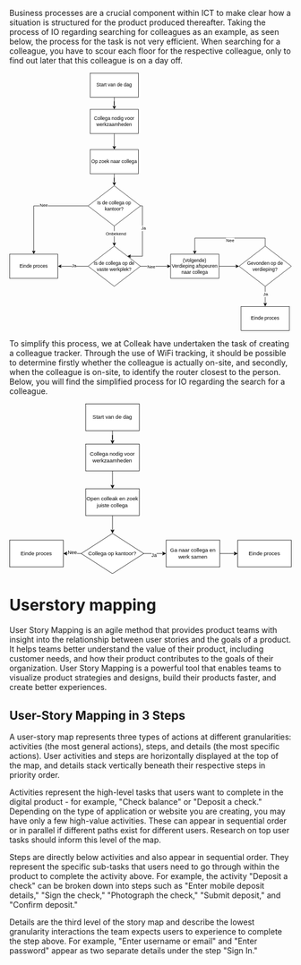Business processes are a crucial component within ICT to make clear how a situation is structured for the product produced thereafter. Taking the process of IO regarding searching for colleagues as an example, as seen below, the process for the task is not very efficient. When searching for a colleague, you have to scour each floor for the respective colleague, only to find out later that this colleague is on a day off.

<?xml version="1.0" encoding="UTF-8"?>
<!-- Do not edit this file with editors other than draw.io -->
<!DOCTYPE svg PUBLIC "-//W3C//DTD SVG 1.1//EN" "http://www.w3.org/Graphics/SVG/1.1/DTD/svg11.dtd">
<svg xmlns="http://www.w3.org/2000/svg" xmlns:xlink="http://www.w3.org/1999/xlink" version="1.1" width="701px" height="641px" viewBox="-0.5 -0.5 701 641" content="&lt;mxfile host=&quot;app.diagrams.net&quot; modified=&quot;2023-11-21T13:38:30.081Z&quot; agent=&quot;Mozilla/5.0 (Windows NT 10.0; Win64; x64) AppleWebKit/537.36 (KHTML, like Gecko) Chrome/118.0.0.0 Safari/537.36 OPR/104.0.0.0&quot; etag=&quot;E84qE6uD2wUQ0GPHKYXQ&quot; version=&quot;22.1.3&quot; type=&quot;device&quot;&gt;&#10;  &lt;diagram name=&quot;Pagina-1&quot; id=&quot;LfPKfRrwJHDOfv8HvWp7&quot;&gt;&#10;    &lt;mxGraphModel dx=&quot;2207&quot; dy=&quot;741&quot; grid=&quot;1&quot; gridSize=&quot;10&quot; guides=&quot;1&quot; tooltips=&quot;1&quot; connect=&quot;1&quot; arrows=&quot;1&quot; fold=&quot;1&quot; page=&quot;1&quot; pageScale=&quot;1&quot; pageWidth=&quot;827&quot; pageHeight=&quot;1169&quot; math=&quot;0&quot; shadow=&quot;0&quot;&gt;&#10;      &lt;root&gt;&#10;        &lt;mxCell id=&quot;0&quot; /&gt;&#10;        &lt;mxCell id=&quot;1&quot; parent=&quot;0&quot; /&gt;&#10;        &lt;mxCell id=&quot;MqJg5DTfybl2Y2PNUk1m-3&quot; style=&quot;edgeStyle=orthogonalEdgeStyle;rounded=0;orthogonalLoop=1;jettySize=auto;html=1;entryX=0.5;entryY=0;entryDx=0;entryDy=0;&quot; edge=&quot;1&quot; parent=&quot;1&quot; source=&quot;MqJg5DTfybl2Y2PNUk1m-1&quot; target=&quot;MqJg5DTfybl2Y2PNUk1m-30&quot;&gt;&#10;          &lt;mxGeometry relative=&quot;1&quot; as=&quot;geometry&quot; /&gt;&#10;        &lt;/mxCell&gt;&#10;        &lt;mxCell id=&quot;MqJg5DTfybl2Y2PNUk1m-1&quot; value=&quot;Start van de dag&quot; style=&quot;rounded=0;whiteSpace=wrap;html=1;&quot; vertex=&quot;1&quot; parent=&quot;1&quot;&gt;&#10;          &lt;mxGeometry x=&quot;170&quot; y=&quot;70&quot; width=&quot;120&quot; height=&quot;60&quot; as=&quot;geometry&quot; /&gt;&#10;        &lt;/mxCell&gt;&#10;        &lt;mxCell id=&quot;MqJg5DTfybl2Y2PNUk1m-7&quot; style=&quot;edgeStyle=orthogonalEdgeStyle;rounded=0;orthogonalLoop=1;jettySize=auto;html=1;&quot; edge=&quot;1&quot; parent=&quot;1&quot; source=&quot;MqJg5DTfybl2Y2PNUk1m-2&quot; target=&quot;MqJg5DTfybl2Y2PNUk1m-6&quot;&gt;&#10;          &lt;mxGeometry relative=&quot;1&quot; as=&quot;geometry&quot; /&gt;&#10;        &lt;/mxCell&gt;&#10;        &lt;mxCell id=&quot;MqJg5DTfybl2Y2PNUk1m-2&quot; value=&quot;Op zoek naar collega&quot; style=&quot;rounded=0;whiteSpace=wrap;html=1;&quot; vertex=&quot;1&quot; parent=&quot;1&quot;&gt;&#10;          &lt;mxGeometry x=&quot;170&quot; y=&quot;260&quot; width=&quot;120&quot; height=&quot;60&quot; as=&quot;geometry&quot; /&gt;&#10;        &lt;/mxCell&gt;&#10;        &lt;mxCell id=&quot;MqJg5DTfybl2Y2PNUk1m-8&quot; style=&quot;edgeStyle=orthogonalEdgeStyle;rounded=0;orthogonalLoop=1;jettySize=auto;html=1;entryX=0.5;entryY=0;entryDx=0;entryDy=0;&quot; edge=&quot;1&quot; parent=&quot;1&quot; source=&quot;MqJg5DTfybl2Y2PNUk1m-6&quot;&gt;&#10;          &lt;mxGeometry relative=&quot;1&quot; as=&quot;geometry&quot;&gt;&#10;            &lt;mxPoint x=&quot;230&quot; y=&quot;500&quot; as=&quot;targetPoint&quot; /&gt;&#10;          &lt;/mxGeometry&gt;&#10;        &lt;/mxCell&gt;&#10;        &lt;mxCell id=&quot;MqJg5DTfybl2Y2PNUk1m-9&quot; value=&quot;Onbekend&amp;lt;br&amp;gt;&quot; style=&quot;edgeLabel;html=1;align=center;verticalAlign=middle;resizable=0;points=[];&quot; vertex=&quot;1&quot; connectable=&quot;0&quot; parent=&quot;MqJg5DTfybl2Y2PNUk1m-8&quot;&gt;&#10;          &lt;mxGeometry x=&quot;-0.28&quot; y=&quot;3&quot; relative=&quot;1&quot; as=&quot;geometry&quot;&gt;&#10;            &lt;mxPoint as=&quot;offset&quot; /&gt;&#10;          &lt;/mxGeometry&gt;&#10;        &lt;/mxCell&gt;&#10;        &lt;mxCell id=&quot;MqJg5DTfybl2Y2PNUk1m-23&quot; style=&quot;edgeStyle=orthogonalEdgeStyle;rounded=0;orthogonalLoop=1;jettySize=auto;html=1;&quot; edge=&quot;1&quot; parent=&quot;1&quot; source=&quot;MqJg5DTfybl2Y2PNUk1m-6&quot; target=&quot;MqJg5DTfybl2Y2PNUk1m-16&quot;&gt;&#10;          &lt;mxGeometry relative=&quot;1&quot; as=&quot;geometry&quot; /&gt;&#10;        &lt;/mxCell&gt;&#10;        &lt;mxCell id=&quot;MqJg5DTfybl2Y2PNUk1m-24&quot; value=&quot;Nee&quot; style=&quot;edgeLabel;html=1;align=center;verticalAlign=middle;resizable=0;points=[];&quot; vertex=&quot;1&quot; connectable=&quot;0&quot; parent=&quot;MqJg5DTfybl2Y2PNUk1m-23&quot;&gt;&#10;          &lt;mxGeometry x=&quot;-0.1294&quot; y=&quot;-2&quot; relative=&quot;1&quot; as=&quot;geometry&quot;&gt;&#10;            &lt;mxPoint as=&quot;offset&quot; /&gt;&#10;          &lt;/mxGeometry&gt;&#10;        &lt;/mxCell&gt;&#10;        &lt;mxCell id=&quot;MqJg5DTfybl2Y2PNUk1m-25&quot; style=&quot;edgeStyle=orthogonalEdgeStyle;rounded=0;orthogonalLoop=1;jettySize=auto;html=1;entryX=1;entryY=0;entryDx=0;entryDy=0;&quot; edge=&quot;1&quot; parent=&quot;1&quot; source=&quot;MqJg5DTfybl2Y2PNUk1m-6&quot; target=&quot;MqJg5DTfybl2Y2PNUk1m-10&quot;&gt;&#10;          &lt;mxGeometry relative=&quot;1&quot; as=&quot;geometry&quot;&gt;&#10;            &lt;Array as=&quot;points&quot;&gt;&#10;              &lt;mxPoint x=&quot;300&quot; y=&quot;400&quot; /&gt;&#10;              &lt;mxPoint x=&quot;300&quot; y=&quot;525&quot; /&gt;&#10;            &lt;/Array&gt;&#10;          &lt;/mxGeometry&gt;&#10;        &lt;/mxCell&gt;&#10;        &lt;mxCell id=&quot;MqJg5DTfybl2Y2PNUk1m-26&quot; value=&quot;Ja&quot; style=&quot;edgeLabel;html=1;align=center;verticalAlign=middle;resizable=0;points=[];&quot; vertex=&quot;1&quot; connectable=&quot;0&quot; parent=&quot;MqJg5DTfybl2Y2PNUk1m-25&quot;&gt;&#10;          &lt;mxGeometry x=&quot;-0.2836&quot; y=&quot;2&quot; relative=&quot;1&quot; as=&quot;geometry&quot;&gt;&#10;            &lt;mxPoint as=&quot;offset&quot; /&gt;&#10;          &lt;/mxGeometry&gt;&#10;        &lt;/mxCell&gt;&#10;        &lt;mxCell id=&quot;MqJg5DTfybl2Y2PNUk1m-6&quot; value=&quot;Is de collega op kantoor?&quot; style=&quot;rhombus;whiteSpace=wrap;html=1;&quot; vertex=&quot;1&quot; parent=&quot;1&quot;&gt;&#10;          &lt;mxGeometry x=&quot;165&quot; y=&quot;350&quot; width=&quot;130&quot; height=&quot;100&quot; as=&quot;geometry&quot; /&gt;&#10;        &lt;/mxCell&gt;&#10;        &lt;mxCell id=&quot;MqJg5DTfybl2Y2PNUk1m-13&quot; style=&quot;edgeStyle=orthogonalEdgeStyle;rounded=0;orthogonalLoop=1;jettySize=auto;html=1;&quot; edge=&quot;1&quot; parent=&quot;1&quot; source=&quot;MqJg5DTfybl2Y2PNUk1m-10&quot;&gt;&#10;          &lt;mxGeometry relative=&quot;1&quot; as=&quot;geometry&quot;&gt;&#10;            &lt;mxPoint x=&quot;370&quot; y=&quot;550&quot; as=&quot;targetPoint&quot; /&gt;&#10;          &lt;/mxGeometry&gt;&#10;        &lt;/mxCell&gt;&#10;        &lt;mxCell id=&quot;MqJg5DTfybl2Y2PNUk1m-17&quot; value=&quot;Nee&quot; style=&quot;edgeLabel;html=1;align=center;verticalAlign=middle;resizable=0;points=[];&quot; vertex=&quot;1&quot; connectable=&quot;0&quot; parent=&quot;MqJg5DTfybl2Y2PNUk1m-13&quot;&gt;&#10;          &lt;mxGeometry x=&quot;-0.3113&quot; relative=&quot;1&quot; as=&quot;geometry&quot;&gt;&#10;            &lt;mxPoint as=&quot;offset&quot; /&gt;&#10;          &lt;/mxGeometry&gt;&#10;        &lt;/mxCell&gt;&#10;        &lt;mxCell id=&quot;MqJg5DTfybl2Y2PNUk1m-14&quot; style=&quot;edgeStyle=orthogonalEdgeStyle;rounded=0;orthogonalLoop=1;jettySize=auto;html=1;&quot; edge=&quot;1&quot; parent=&quot;1&quot; source=&quot;MqJg5DTfybl2Y2PNUk1m-10&quot;&gt;&#10;          &lt;mxGeometry relative=&quot;1&quot; as=&quot;geometry&quot;&gt;&#10;            &lt;mxPoint x=&quot;90&quot; y=&quot;550&quot; as=&quot;targetPoint&quot; /&gt;&#10;          &lt;/mxGeometry&gt;&#10;        &lt;/mxCell&gt;&#10;        &lt;mxCell id=&quot;MqJg5DTfybl2Y2PNUk1m-15&quot; value=&quot;Ja&quot; style=&quot;edgeLabel;html=1;align=center;verticalAlign=middle;resizable=0;points=[];&quot; vertex=&quot;1&quot; connectable=&quot;0&quot; parent=&quot;MqJg5DTfybl2Y2PNUk1m-14&quot;&gt;&#10;          &lt;mxGeometry x=&quot;-0.0199&quot; y=&quot;-3&quot; relative=&quot;1&quot; as=&quot;geometry&quot;&gt;&#10;            &lt;mxPoint x=&quot;4&quot; y=&quot;-3&quot; as=&quot;offset&quot; /&gt;&#10;          &lt;/mxGeometry&gt;&#10;        &lt;/mxCell&gt;&#10;        &lt;mxCell id=&quot;MqJg5DTfybl2Y2PNUk1m-10&quot; value=&quot;Is de collega op de vaste werkplek?&quot; style=&quot;rhombus;whiteSpace=wrap;html=1;&quot; vertex=&quot;1&quot; parent=&quot;1&quot;&gt;&#10;          &lt;mxGeometry x=&quot;165&quot; y=&quot;500&quot; width=&quot;130&quot; height=&quot;100&quot; as=&quot;geometry&quot; /&gt;&#10;        &lt;/mxCell&gt;&#10;        &lt;mxCell id=&quot;MqJg5DTfybl2Y2PNUk1m-16&quot; value=&quot;Einde proces&quot; style=&quot;rounded=0;whiteSpace=wrap;html=1;&quot; vertex=&quot;1&quot; parent=&quot;1&quot;&gt;&#10;          &lt;mxGeometry x=&quot;-30&quot; y=&quot;520&quot; width=&quot;120&quot; height=&quot;60&quot; as=&quot;geometry&quot; /&gt;&#10;        &lt;/mxCell&gt;&#10;        &lt;mxCell id=&quot;MqJg5DTfybl2Y2PNUk1m-20&quot; style=&quot;edgeStyle=orthogonalEdgeStyle;rounded=0;orthogonalLoop=1;jettySize=auto;html=1;entryX=0;entryY=0.5;entryDx=0;entryDy=0;&quot; edge=&quot;1&quot; parent=&quot;1&quot; source=&quot;MqJg5DTfybl2Y2PNUk1m-18&quot; target=&quot;MqJg5DTfybl2Y2PNUk1m-19&quot;&gt;&#10;          &lt;mxGeometry relative=&quot;1&quot; as=&quot;geometry&quot; /&gt;&#10;        &lt;/mxCell&gt;&#10;        &lt;mxCell id=&quot;MqJg5DTfybl2Y2PNUk1m-18&quot; value=&quot;(Volgende) Verdieping afspeuren naar collega&quot; style=&quot;rounded=0;whiteSpace=wrap;html=1;&quot; vertex=&quot;1&quot; parent=&quot;1&quot;&gt;&#10;          &lt;mxGeometry x=&quot;370&quot; y=&quot;520&quot; width=&quot;120&quot; height=&quot;60&quot; as=&quot;geometry&quot; /&gt;&#10;        &lt;/mxCell&gt;&#10;        &lt;mxCell id=&quot;MqJg5DTfybl2Y2PNUk1m-21&quot; style=&quot;edgeStyle=orthogonalEdgeStyle;rounded=0;orthogonalLoop=1;jettySize=auto;html=1;entryX=0.5;entryY=0;entryDx=0;entryDy=0;&quot; edge=&quot;1&quot; parent=&quot;1&quot; source=&quot;MqJg5DTfybl2Y2PNUk1m-19&quot; target=&quot;MqJg5DTfybl2Y2PNUk1m-18&quot;&gt;&#10;          &lt;mxGeometry relative=&quot;1&quot; as=&quot;geometry&quot;&gt;&#10;            &lt;Array as=&quot;points&quot;&gt;&#10;              &lt;mxPoint x=&quot;605&quot; y=&quot;480&quot; /&gt;&#10;              &lt;mxPoint x=&quot;430&quot; y=&quot;480&quot; /&gt;&#10;            &lt;/Array&gt;&#10;          &lt;/mxGeometry&gt;&#10;        &lt;/mxCell&gt;&#10;        &lt;mxCell id=&quot;MqJg5DTfybl2Y2PNUk1m-22&quot; value=&quot;Nee&quot; style=&quot;edgeLabel;html=1;align=center;verticalAlign=middle;resizable=0;points=[];&quot; vertex=&quot;1&quot; connectable=&quot;0&quot; parent=&quot;MqJg5DTfybl2Y2PNUk1m-21&quot;&gt;&#10;          &lt;mxGeometry x=&quot;-0.0809&quot; y=&quot;5&quot; relative=&quot;1&quot; as=&quot;geometry&quot;&gt;&#10;            &lt;mxPoint as=&quot;offset&quot; /&gt;&#10;          &lt;/mxGeometry&gt;&#10;        &lt;/mxCell&gt;&#10;        &lt;mxCell id=&quot;MqJg5DTfybl2Y2PNUk1m-27&quot; style=&quot;edgeStyle=orthogonalEdgeStyle;rounded=0;orthogonalLoop=1;jettySize=auto;html=1;&quot; edge=&quot;1&quot; parent=&quot;1&quot; source=&quot;MqJg5DTfybl2Y2PNUk1m-19&quot;&gt;&#10;          &lt;mxGeometry relative=&quot;1&quot; as=&quot;geometry&quot;&gt;&#10;            &lt;mxPoint x=&quot;605&quot; y=&quot;650&quot; as=&quot;targetPoint&quot; /&gt;&#10;          &lt;/mxGeometry&gt;&#10;        &lt;/mxCell&gt;&#10;        &lt;mxCell id=&quot;MqJg5DTfybl2Y2PNUk1m-29&quot; value=&quot;Ja&quot; style=&quot;edgeLabel;html=1;align=center;verticalAlign=middle;resizable=0;points=[];&quot; vertex=&quot;1&quot; connectable=&quot;0&quot; parent=&quot;MqJg5DTfybl2Y2PNUk1m-27&quot;&gt;&#10;          &lt;mxGeometry x=&quot;-0.2476&quot; relative=&quot;1&quot; as=&quot;geometry&quot;&gt;&#10;            &lt;mxPoint as=&quot;offset&quot; /&gt;&#10;          &lt;/mxGeometry&gt;&#10;        &lt;/mxCell&gt;&#10;        &lt;mxCell id=&quot;MqJg5DTfybl2Y2PNUk1m-19&quot; value=&quot;Gevonden op de verdieping?&quot; style=&quot;rhombus;whiteSpace=wrap;html=1;&quot; vertex=&quot;1&quot; parent=&quot;1&quot;&gt;&#10;          &lt;mxGeometry x=&quot;540&quot; y=&quot;500&quot; width=&quot;130&quot; height=&quot;100&quot; as=&quot;geometry&quot; /&gt;&#10;        &lt;/mxCell&gt;&#10;        &lt;mxCell id=&quot;MqJg5DTfybl2Y2PNUk1m-28&quot; value=&quot;Einde proces&quot; style=&quot;rounded=0;whiteSpace=wrap;html=1;&quot; vertex=&quot;1&quot; parent=&quot;1&quot;&gt;&#10;          &lt;mxGeometry x=&quot;545&quot; y=&quot;650&quot; width=&quot;120&quot; height=&quot;60&quot; as=&quot;geometry&quot; /&gt;&#10;        &lt;/mxCell&gt;&#10;        &lt;mxCell id=&quot;MqJg5DTfybl2Y2PNUk1m-31&quot; style=&quot;edgeStyle=orthogonalEdgeStyle;rounded=0;orthogonalLoop=1;jettySize=auto;html=1;exitX=0.5;exitY=1;exitDx=0;exitDy=0;entryX=0.5;entryY=0;entryDx=0;entryDy=0;&quot; edge=&quot;1&quot; parent=&quot;1&quot; source=&quot;MqJg5DTfybl2Y2PNUk1m-30&quot; target=&quot;MqJg5DTfybl2Y2PNUk1m-2&quot;&gt;&#10;          &lt;mxGeometry relative=&quot;1&quot; as=&quot;geometry&quot; /&gt;&#10;        &lt;/mxCell&gt;&#10;        &lt;mxCell id=&quot;MqJg5DTfybl2Y2PNUk1m-30&quot; value=&quot;Collega nodig voor werkzaamheden&quot; style=&quot;rounded=0;whiteSpace=wrap;html=1;&quot; vertex=&quot;1&quot; parent=&quot;1&quot;&gt;&#10;          &lt;mxGeometry x=&quot;170&quot; y=&quot;160&quot; width=&quot;120&quot; height=&quot;60&quot; as=&quot;geometry&quot; /&gt;&#10;        &lt;/mxCell&gt;&#10;      &lt;/root&gt;&#10;    &lt;/mxGraphModel&gt;&#10;  &lt;/diagram&gt;&#10;&lt;/mxfile&gt;&#10;"><defs/><g><path d="M 260 60 L 260 80 L 260 70 L 260 83.63" fill="none" stroke="rgb(0, 0, 0)" stroke-miterlimit="10" pointer-events="stroke"/><path d="M 260 88.88 L 256.5 81.88 L 260 83.63 L 263.5 81.88 Z" fill="rgb(0, 0, 0)" stroke="rgb(0, 0, 0)" stroke-miterlimit="10" pointer-events="all"/><rect x="200" y="0" width="120" height="60" fill="rgb(255, 255, 255)" stroke="rgb(0, 0, 0)" pointer-events="all"/><g transform="translate(-0.5 -0.5)"><switch><foreignObject pointer-events="none" width="100%" height="100%" requiredFeatures="http://www.w3.org/TR/SVG11/feature#Extensibility" style="overflow: visible; text-align: left;"><div xmlns="http://www.w3.org/1999/xhtml" style="display: flex; align-items: unsafe center; justify-content: unsafe center; width: 118px; height: 1px; padding-top: 30px; margin-left: 201px;"><div data-drawio-colors="color: rgb(0, 0, 0); " style="box-sizing: border-box; font-size: 0px; text-align: center;"><div style="display: inline-block; font-size: 12px; font-family: Helvetica; color: rgb(0, 0, 0); line-height: 1.2; pointer-events: all; white-space: normal; overflow-wrap: normal;">Start van de dag</div></div></div></foreignObject><text x="260" y="34" fill="rgb(0, 0, 0)" font-family="Helvetica" font-size="12px" text-anchor="middle">Start van de dag</text></switch></g><path d="M 260 250 L 260 270 L 260 260 L 260 273.63" fill="none" stroke="rgb(0, 0, 0)" stroke-miterlimit="10" pointer-events="stroke"/><path d="M 260 278.88 L 256.5 271.88 L 260 273.63 L 263.5 271.88 Z" fill="rgb(0, 0, 0)" stroke="rgb(0, 0, 0)" stroke-miterlimit="10" pointer-events="all"/><rect x="200" y="190" width="120" height="60" fill="rgb(255, 255, 255)" stroke="rgb(0, 0, 0)" pointer-events="all"/><g transform="translate(-0.5 -0.5)"><switch><foreignObject pointer-events="none" width="100%" height="100%" requiredFeatures="http://www.w3.org/TR/SVG11/feature#Extensibility" style="overflow: visible; text-align: left;"><div xmlns="http://www.w3.org/1999/xhtml" style="display: flex; align-items: unsafe center; justify-content: unsafe center; width: 118px; height: 1px; padding-top: 220px; margin-left: 201px;"><div data-drawio-colors="color: rgb(0, 0, 0); " style="box-sizing: border-box; font-size: 0px; text-align: center;"><div style="display: inline-block; font-size: 12px; font-family: Helvetica; color: rgb(0, 0, 0); line-height: 1.2; pointer-events: all; white-space: normal; overflow-wrap: normal;">Op zoek naar collega</div></div></div></foreignObject><text x="260" y="224" fill="rgb(0, 0, 0)" font-family="Helvetica" font-size="12px" text-anchor="middle">Op zoek naar collega</text></switch></g><path d="M 260 380 L 260 405 L 260 423.63" fill="none" stroke="rgb(0, 0, 0)" stroke-miterlimit="10" pointer-events="stroke"/><path d="M 260 428.88 L 256.5 421.88 L 260 423.63 L 263.5 421.88 Z" fill="rgb(0, 0, 0)" stroke="rgb(0, 0, 0)" stroke-miterlimit="10" pointer-events="all"/><g transform="translate(-0.5 -0.5)"><switch><foreignObject pointer-events="none" width="100%" height="100%" requiredFeatures="http://www.w3.org/TR/SVG11/feature#Extensibility" style="overflow: visible; text-align: left;"><div xmlns="http://www.w3.org/1999/xhtml" style="display: flex; align-items: unsafe center; justify-content: unsafe center; width: 1px; height: 1px; padding-top: 399px; margin-left: 264px;"><div data-drawio-colors="color: rgb(0, 0, 0); background-color: rgb(255, 255, 255); " style="box-sizing: border-box; font-size: 0px; text-align: center;"><div style="display: inline-block; font-size: 11px; font-family: Helvetica; color: rgb(0, 0, 0); line-height: 1.2; pointer-events: all; background-color: rgb(255, 255, 255); white-space: nowrap;">Onbekend<br /></div></div></div></foreignObject><text x="264" y="402" fill="rgb(0, 0, 0)" font-family="Helvetica" font-size="11px" text-anchor="middle">Onbekend&#xa;</text></switch></g><path d="M 195 330 L 60 330 L 60 443.63" fill="none" stroke="rgb(0, 0, 0)" stroke-miterlimit="10" pointer-events="stroke"/><path d="M 60 448.88 L 56.5 441.88 L 60 443.63 L 63.5 441.88 Z" fill="rgb(0, 0, 0)" stroke="rgb(0, 0, 0)" stroke-miterlimit="10" pointer-events="all"/><g transform="translate(-0.5 -0.5)"><switch><foreignObject pointer-events="none" width="100%" height="100%" requiredFeatures="http://www.w3.org/TR/SVG11/feature#Extensibility" style="overflow: visible; text-align: left;"><div xmlns="http://www.w3.org/1999/xhtml" style="display: flex; align-items: unsafe center; justify-content: unsafe center; width: 1px; height: 1px; padding-top: 329px; margin-left: 85px;"><div data-drawio-colors="color: rgb(0, 0, 0); background-color: rgb(255, 255, 255); " style="box-sizing: border-box; font-size: 0px; text-align: center;"><div style="display: inline-block; font-size: 11px; font-family: Helvetica; color: rgb(0, 0, 0); line-height: 1.2; pointer-events: all; background-color: rgb(255, 255, 255); white-space: nowrap;">Nee</div></div></div></foreignObject><text x="85" y="332" fill="rgb(0, 0, 0)" font-family="Helvetica" font-size="11px" text-anchor="middle">Nee</text></switch></g><path d="M 325 330 L 330 330 L 330 455 L 298.87 455" fill="none" stroke="rgb(0, 0, 0)" stroke-miterlimit="10" pointer-events="stroke"/><path d="M 293.62 455 L 300.62 451.5 L 298.87 455 L 300.62 458.5 Z" fill="rgb(0, 0, 0)" stroke="rgb(0, 0, 0)" stroke-miterlimit="10" pointer-events="all"/><g transform="translate(-0.5 -0.5)"><switch><foreignObject pointer-events="none" width="100%" height="100%" requiredFeatures="http://www.w3.org/TR/SVG11/feature#Extensibility" style="overflow: visible; text-align: left;"><div xmlns="http://www.w3.org/1999/xhtml" style="display: flex; align-items: unsafe center; justify-content: unsafe center; width: 1px; height: 1px; padding-top: 386px; margin-left: 333px;"><div data-drawio-colors="color: rgb(0, 0, 0); background-color: rgb(255, 255, 255); " style="box-sizing: border-box; font-size: 0px; text-align: center;"><div style="display: inline-block; font-size: 11px; font-family: Helvetica; color: rgb(0, 0, 0); line-height: 1.2; pointer-events: all; background-color: rgb(255, 255, 255); white-space: nowrap;">Ja</div></div></div></foreignObject><text x="333" y="389" fill="rgb(0, 0, 0)" font-family="Helvetica" font-size="11px" text-anchor="middle">Ja</text></switch></g><path d="M 260 280 L 325 330 L 260 380 L 195 330 Z" fill="rgb(255, 255, 255)" stroke="rgb(0, 0, 0)" stroke-miterlimit="10" pointer-events="all"/><g transform="translate(-0.5 -0.5)"><switch><foreignObject pointer-events="none" width="100%" height="100%" requiredFeatures="http://www.w3.org/TR/SVG11/feature#Extensibility" style="overflow: visible; text-align: left;"><div xmlns="http://www.w3.org/1999/xhtml" style="display: flex; align-items: unsafe center; justify-content: unsafe center; width: 128px; height: 1px; padding-top: 330px; margin-left: 196px;"><div data-drawio-colors="color: rgb(0, 0, 0); " style="box-sizing: border-box; font-size: 0px; text-align: center;"><div style="display: inline-block; font-size: 12px; font-family: Helvetica; color: rgb(0, 0, 0); line-height: 1.2; pointer-events: all; white-space: normal; overflow-wrap: normal;">Is de collega op kantoor?</div></div></div></foreignObject><text x="260" y="334" fill="rgb(0, 0, 0)" font-family="Helvetica" font-size="12px" text-anchor="middle">Is de collega op kant...</text></switch></g><path d="M 325 480 L 362.5 480 L 393.63 480" fill="none" stroke="rgb(0, 0, 0)" stroke-miterlimit="10" pointer-events="stroke"/><path d="M 398.88 480 L 391.88 483.5 L 393.63 480 L 391.88 476.5 Z" fill="rgb(0, 0, 0)" stroke="rgb(0, 0, 0)" stroke-miterlimit="10" pointer-events="all"/><g transform="translate(-0.5 -0.5)"><switch><foreignObject pointer-events="none" width="100%" height="100%" requiredFeatures="http://www.w3.org/TR/SVG11/feature#Extensibility" style="overflow: visible; text-align: left;"><div xmlns="http://www.w3.org/1999/xhtml" style="display: flex; align-items: unsafe center; justify-content: unsafe center; width: 1px; height: 1px; padding-top: 481px; margin-left: 352px;"><div data-drawio-colors="color: rgb(0, 0, 0); background-color: rgb(255, 255, 255); " style="box-sizing: border-box; font-size: 0px; text-align: center;"><div style="display: inline-block; font-size: 11px; font-family: Helvetica; color: rgb(0, 0, 0); line-height: 1.2; pointer-events: all; background-color: rgb(255, 255, 255); white-space: nowrap;">Nee</div></div></div></foreignObject><text x="352" y="484" fill="rgb(0, 0, 0)" font-family="Helvetica" font-size="11px" text-anchor="middle">Nee</text></switch></g><path d="M 195 480 L 158 480 L 126.37 480" fill="none" stroke="rgb(0, 0, 0)" stroke-miterlimit="10" pointer-events="stroke"/><path d="M 121.12 480 L 128.12 476.5 L 126.37 480 L 128.12 483.5 Z" fill="rgb(0, 0, 0)" stroke="rgb(0, 0, 0)" stroke-miterlimit="10" pointer-events="all"/><g transform="translate(-0.5 -0.5)"><switch><foreignObject pointer-events="none" width="100%" height="100%" requiredFeatures="http://www.w3.org/TR/SVG11/feature#Extensibility" style="overflow: visible; text-align: left;"><div xmlns="http://www.w3.org/1999/xhtml" style="display: flex; align-items: unsafe center; justify-content: unsafe center; width: 1px; height: 1px; padding-top: 478px; margin-left: 160px;"><div data-drawio-colors="color: rgb(0, 0, 0); background-color: rgb(255, 255, 255); " style="box-sizing: border-box; font-size: 0px; text-align: center;"><div style="display: inline-block; font-size: 11px; font-family: Helvetica; color: rgb(0, 0, 0); line-height: 1.2; pointer-events: all; background-color: rgb(255, 255, 255); white-space: nowrap;">Ja</div></div></div></foreignObject><text x="160" y="481" fill="rgb(0, 0, 0)" font-family="Helvetica" font-size="11px" text-anchor="middle">Ja</text></switch></g><path d="M 260 430 L 325 480 L 260 530 L 195 480 Z" fill="rgb(255, 255, 255)" stroke="rgb(0, 0, 0)" stroke-miterlimit="10" pointer-events="all"/><g transform="translate(-0.5 -0.5)"><switch><foreignObject pointer-events="none" width="100%" height="100%" requiredFeatures="http://www.w3.org/TR/SVG11/feature#Extensibility" style="overflow: visible; text-align: left;"><div xmlns="http://www.w3.org/1999/xhtml" style="display: flex; align-items: unsafe center; justify-content: unsafe center; width: 128px; height: 1px; padding-top: 480px; margin-left: 196px;"><div data-drawio-colors="color: rgb(0, 0, 0); " style="box-sizing: border-box; font-size: 0px; text-align: center;"><div style="display: inline-block; font-size: 12px; font-family: Helvetica; color: rgb(0, 0, 0); line-height: 1.2; pointer-events: all; white-space: normal; overflow-wrap: normal;">Is de collega op de vaste werkplek?</div></div></div></foreignObject><text x="260" y="484" fill="rgb(0, 0, 0)" font-family="Helvetica" font-size="12px" text-anchor="middle">Is de collega op de v...</text></switch></g><rect x="0" y="450" width="120" height="60" fill="rgb(255, 255, 255)" stroke="rgb(0, 0, 0)" pointer-events="all"/><g transform="translate(-0.5 -0.5)"><switch><foreignObject pointer-events="none" width="100%" height="100%" requiredFeatures="http://www.w3.org/TR/SVG11/feature#Extensibility" style="overflow: visible; text-align: left;"><div xmlns="http://www.w3.org/1999/xhtml" style="display: flex; align-items: unsafe center; justify-content: unsafe center; width: 118px; height: 1px; padding-top: 480px; margin-left: 1px;"><div data-drawio-colors="color: rgb(0, 0, 0); " style="box-sizing: border-box; font-size: 0px; text-align: center;"><div style="display: inline-block; font-size: 12px; font-family: Helvetica; color: rgb(0, 0, 0); line-height: 1.2; pointer-events: all; white-space: normal; overflow-wrap: normal;">Einde proces</div></div></div></foreignObject><text x="60" y="484" fill="rgb(0, 0, 0)" font-family="Helvetica" font-size="12px" text-anchor="middle">Einde proces</text></switch></g><path d="M 520 480 L 563.63 480" fill="none" stroke="rgb(0, 0, 0)" stroke-miterlimit="10" pointer-events="stroke"/><path d="M 568.88 480 L 561.88 483.5 L 563.63 480 L 561.88 476.5 Z" fill="rgb(0, 0, 0)" stroke="rgb(0, 0, 0)" stroke-miterlimit="10" pointer-events="all"/><rect x="400" y="450" width="120" height="60" fill="rgb(255, 255, 255)" stroke="rgb(0, 0, 0)" pointer-events="all"/><g transform="translate(-0.5 -0.5)"><switch><foreignObject pointer-events="none" width="100%" height="100%" requiredFeatures="http://www.w3.org/TR/SVG11/feature#Extensibility" style="overflow: visible; text-align: left;"><div xmlns="http://www.w3.org/1999/xhtml" style="display: flex; align-items: unsafe center; justify-content: unsafe center; width: 118px; height: 1px; padding-top: 480px; margin-left: 401px;"><div data-drawio-colors="color: rgb(0, 0, 0); " style="box-sizing: border-box; font-size: 0px; text-align: center;"><div style="display: inline-block; font-size: 12px; font-family: Helvetica; color: rgb(0, 0, 0); line-height: 1.2; pointer-events: all; white-space: normal; overflow-wrap: normal;">(Volgende) Verdieping afspeuren naar collega</div></div></div></foreignObject><text x="460" y="484" fill="rgb(0, 0, 0)" font-family="Helvetica" font-size="12px" text-anchor="middle">(Volgende) Verdiepin...</text></switch></g><path d="M 635 430 L 635 410 L 460 410 L 460 443.63" fill="none" stroke="rgb(0, 0, 0)" stroke-miterlimit="10" pointer-events="stroke"/><path d="M 460 448.88 L 456.5 441.88 L 460 443.63 L 463.5 441.88 Z" fill="rgb(0, 0, 0)" stroke="rgb(0, 0, 0)" stroke-miterlimit="10" pointer-events="all"/><g transform="translate(-0.5 -0.5)"><switch><foreignObject pointer-events="none" width="100%" height="100%" requiredFeatures="http://www.w3.org/TR/SVG11/feature#Extensibility" style="overflow: visible; text-align: left;"><div xmlns="http://www.w3.org/1999/xhtml" style="display: flex; align-items: unsafe center; justify-content: unsafe center; width: 1px; height: 1px; padding-top: 416px; margin-left: 548px;"><div data-drawio-colors="color: rgb(0, 0, 0); background-color: rgb(255, 255, 255); " style="box-sizing: border-box; font-size: 0px; text-align: center;"><div style="display: inline-block; font-size: 11px; font-family: Helvetica; color: rgb(0, 0, 0); line-height: 1.2; pointer-events: all; background-color: rgb(255, 255, 255); white-space: nowrap;">Nee</div></div></div></foreignObject><text x="548" y="419" fill="rgb(0, 0, 0)" font-family="Helvetica" font-size="11px" text-anchor="middle">Nee</text></switch></g><path d="M 635 530 L 635 555 L 635 573.63" fill="none" stroke="rgb(0, 0, 0)" stroke-miterlimit="10" pointer-events="stroke"/><path d="M 635 578.88 L 631.5 571.88 L 635 573.63 L 638.5 571.88 Z" fill="rgb(0, 0, 0)" stroke="rgb(0, 0, 0)" stroke-miterlimit="10" pointer-events="all"/><g transform="translate(-0.5 -0.5)"><switch><foreignObject pointer-events="none" width="100%" height="100%" requiredFeatures="http://www.w3.org/TR/SVG11/feature#Extensibility" style="overflow: visible; text-align: left;"><div xmlns="http://www.w3.org/1999/xhtml" style="display: flex; align-items: unsafe center; justify-content: unsafe center; width: 1px; height: 1px; padding-top: 550px; margin-left: 636px;"><div data-drawio-colors="color: rgb(0, 0, 0); background-color: rgb(255, 255, 255); " style="box-sizing: border-box; font-size: 0px; text-align: center;"><div style="display: inline-block; font-size: 11px; font-family: Helvetica; color: rgb(0, 0, 0); line-height: 1.2; pointer-events: all; background-color: rgb(255, 255, 255); white-space: nowrap;">Ja</div></div></div></foreignObject><text x="636" y="553" fill="rgb(0, 0, 0)" font-family="Helvetica" font-size="11px" text-anchor="middle">Ja</text></switch></g><path d="M 635 430 L 700 480 L 635 530 L 570 480 Z" fill="rgb(255, 255, 255)" stroke="rgb(0, 0, 0)" stroke-miterlimit="10" pointer-events="all"/><g transform="translate(-0.5 -0.5)"><switch><foreignObject pointer-events="none" width="100%" height="100%" requiredFeatures="http://www.w3.org/TR/SVG11/feature#Extensibility" style="overflow: visible; text-align: left;"><div xmlns="http://www.w3.org/1999/xhtml" style="display: flex; align-items: unsafe center; justify-content: unsafe center; width: 128px; height: 1px; padding-top: 480px; margin-left: 571px;"><div data-drawio-colors="color: rgb(0, 0, 0); " style="box-sizing: border-box; font-size: 0px; text-align: center;"><div style="display: inline-block; font-size: 12px; font-family: Helvetica; color: rgb(0, 0, 0); line-height: 1.2; pointer-events: all; white-space: normal; overflow-wrap: normal;">Gevonden op de verdieping?</div></div></div></foreignObject><text x="635" y="484" fill="rgb(0, 0, 0)" font-family="Helvetica" font-size="12px" text-anchor="middle">Gevonden op de verdie...</text></switch></g><rect x="575" y="580" width="120" height="60" fill="rgb(255, 255, 255)" stroke="rgb(0, 0, 0)" pointer-events="all"/><g transform="translate(-0.5 -0.5)"><switch><foreignObject pointer-events="none" width="100%" height="100%" requiredFeatures="http://www.w3.org/TR/SVG11/feature#Extensibility" style="overflow: visible; text-align: left;"><div xmlns="http://www.w3.org/1999/xhtml" style="display: flex; align-items: unsafe center; justify-content: unsafe center; width: 118px; height: 1px; padding-top: 610px; margin-left: 576px;"><div data-drawio-colors="color: rgb(0, 0, 0); " style="box-sizing: border-box; font-size: 0px; text-align: center;"><div style="display: inline-block; font-size: 12px; font-family: Helvetica; color: rgb(0, 0, 0); line-height: 1.2; pointer-events: all; white-space: normal; overflow-wrap: normal;">Einde proces</div></div></div></foreignObject><text x="635" y="614" fill="rgb(0, 0, 0)" font-family="Helvetica" font-size="12px" text-anchor="middle">Einde proces</text></switch></g><path d="M 260 150 L 260 183.63" fill="none" stroke="rgb(0, 0, 0)" stroke-miterlimit="10" pointer-events="stroke"/><path d="M 260 188.88 L 256.5 181.88 L 260 183.63 L 263.5 181.88 Z" fill="rgb(0, 0, 0)" stroke="rgb(0, 0, 0)" stroke-miterlimit="10" pointer-events="all"/><rect x="200" y="90" width="120" height="60" fill="rgb(255, 255, 255)" stroke="rgb(0, 0, 0)" pointer-events="all"/><g transform="translate(-0.5 -0.5)"><switch><foreignObject pointer-events="none" width="100%" height="100%" requiredFeatures="http://www.w3.org/TR/SVG11/feature#Extensibility" style="overflow: visible; text-align: left;"><div xmlns="http://www.w3.org/1999/xhtml" style="display: flex; align-items: unsafe center; justify-content: unsafe center; width: 118px; height: 1px; padding-top: 120px; margin-left: 201px;"><div data-drawio-colors="color: rgb(0, 0, 0); " style="box-sizing: border-box; font-size: 0px; text-align: center;"><div style="display: inline-block; font-size: 12px; font-family: Helvetica; color: rgb(0, 0, 0); line-height: 1.2; pointer-events: all; white-space: normal; overflow-wrap: normal;">Collega nodig voor werkzaamheden</div></div></div></foreignObject><text x="260" y="124" fill="rgb(0, 0, 0)" font-family="Helvetica" font-size="12px" text-anchor="middle">Collega nodig voor w...</text></switch></g></g><switch><g requiredFeatures="http://www.w3.org/TR/SVG11/feature#Extensibility"/><a transform="translate(0,-5)" xlink:href="https://www.drawio.com/doc/faq/svg-export-text-problems" target="_blank"><text text-anchor="middle" font-size="10px" x="50%" y="100%">Text is not SVG - cannot display</text></a></switch></svg>

To simplify this process, we at Colleak have undertaken the task of creating a colleague tracker. Through the use of WiFi tracking, it should be possible to determine firstly whether the colleague is actually on-site, and secondly, when the colleague is on-site, to identify the router closest to the person. Below, you will find the simplified process for IO regarding the search for a colleague.

<?xml version="1.0" encoding="UTF-8"?>
<!-- Do not edit this file with editors other than draw.io -->
<!DOCTYPE svg PUBLIC "-//W3C//DTD SVG 1.1//EN" "http://www.w3.org/Graphics/SVG/1.1/DTD/svg11.dtd">
<svg xmlns="http://www.w3.org/2000/svg" xmlns:xlink="http://www.w3.org/1999/xlink" version="1.1" width="631px" height="381px" viewBox="-0.5 -0.5 631 381" content="&lt;mxfile host=&quot;app.diagrams.net&quot; modified=&quot;2023-11-21T13:42:33.926Z&quot; agent=&quot;Mozilla/5.0 (Windows NT 10.0; Win64; x64) AppleWebKit/537.36 (KHTML, like Gecko) Chrome/118.0.0.0 Safari/537.36 OPR/104.0.0.0&quot; etag=&quot;BGk0nyoDASr9Pce0poJz&quot; version=&quot;22.1.3&quot; type=&quot;device&quot;&gt;&#10;  &lt;diagram name=&quot;Pagina-1&quot; id=&quot;jC4o_y8Z5gGQsOhPGjt5&quot;&gt;&#10;    &lt;mxGraphModel dx=&quot;1380&quot; dy=&quot;741&quot; grid=&quot;1&quot; gridSize=&quot;10&quot; guides=&quot;1&quot; tooltips=&quot;1&quot; connect=&quot;1&quot; arrows=&quot;1&quot; fold=&quot;1&quot; page=&quot;1&quot; pageScale=&quot;1&quot; pageWidth=&quot;827&quot; pageHeight=&quot;1169&quot; math=&quot;0&quot; shadow=&quot;0&quot;&gt;&#10;      &lt;root&gt;&#10;        &lt;mxCell id=&quot;0&quot; /&gt;&#10;        &lt;mxCell id=&quot;1&quot; parent=&quot;0&quot; /&gt;&#10;        &lt;mxCell id=&quot;srPGKNIzGlCGKkO5UHlh-2&quot; style=&quot;edgeStyle=orthogonalEdgeStyle;rounded=0;orthogonalLoop=1;jettySize=auto;html=1;entryX=0.5;entryY=0;entryDx=0;entryDy=0;&quot; edge=&quot;1&quot; parent=&quot;1&quot; source=&quot;srPGKNIzGlCGKkO5UHlh-3&quot; target=&quot;srPGKNIzGlCGKkO5UHlh-4&quot;&gt;&#10;          &lt;mxGeometry relative=&quot;1&quot; as=&quot;geometry&quot; /&gt;&#10;        &lt;/mxCell&gt;&#10;        &lt;mxCell id=&quot;srPGKNIzGlCGKkO5UHlh-3&quot; value=&quot;Start van de dag&quot; style=&quot;rounded=0;whiteSpace=wrap;html=1;&quot; vertex=&quot;1&quot; parent=&quot;1&quot;&gt;&#10;          &lt;mxGeometry x=&quot;300&quot; y=&quot;140&quot; width=&quot;120&quot; height=&quot;60&quot; as=&quot;geometry&quot; /&gt;&#10;        &lt;/mxCell&gt;&#10;        &lt;mxCell id=&quot;srPGKNIzGlCGKkO5UHlh-5&quot; style=&quot;edgeStyle=orthogonalEdgeStyle;rounded=0;orthogonalLoop=1;jettySize=auto;html=1;&quot; edge=&quot;1&quot; parent=&quot;1&quot; source=&quot;srPGKNIzGlCGKkO5UHlh-4&quot;&gt;&#10;          &lt;mxGeometry relative=&quot;1&quot; as=&quot;geometry&quot;&gt;&#10;            &lt;mxPoint x=&quot;360&quot; y=&quot;330&quot; as=&quot;targetPoint&quot; /&gt;&#10;          &lt;/mxGeometry&gt;&#10;        &lt;/mxCell&gt;&#10;        &lt;mxCell id=&quot;srPGKNIzGlCGKkO5UHlh-4&quot; value=&quot;Collega nodig voor werkzaamheden&quot; style=&quot;rounded=0;whiteSpace=wrap;html=1;&quot; vertex=&quot;1&quot; parent=&quot;1&quot;&gt;&#10;          &lt;mxGeometry x=&quot;300&quot; y=&quot;230&quot; width=&quot;120&quot; height=&quot;60&quot; as=&quot;geometry&quot; /&gt;&#10;        &lt;/mxCell&gt;&#10;        &lt;mxCell id=&quot;srPGKNIzGlCGKkO5UHlh-13&quot; style=&quot;edgeStyle=orthogonalEdgeStyle;rounded=0;orthogonalLoop=1;jettySize=auto;html=1;&quot; edge=&quot;1&quot; parent=&quot;1&quot; source=&quot;srPGKNIzGlCGKkO5UHlh-9&quot; target=&quot;srPGKNIzGlCGKkO5UHlh-14&quot;&gt;&#10;          &lt;mxGeometry relative=&quot;1&quot; as=&quot;geometry&quot;&gt;&#10;            &lt;mxPoint x=&quot;220&quot; y=&quot;475&quot; as=&quot;targetPoint&quot; /&gt;&#10;          &lt;/mxGeometry&gt;&#10;        &lt;/mxCell&gt;&#10;        &lt;mxCell id=&quot;srPGKNIzGlCGKkO5UHlh-19&quot; value=&quot;Nee&quot; style=&quot;edgeLabel;html=1;align=center;verticalAlign=middle;resizable=0;points=[];&quot; vertex=&quot;1&quot; connectable=&quot;0&quot; parent=&quot;srPGKNIzGlCGKkO5UHlh-13&quot;&gt;&#10;          &lt;mxGeometry x=&quot;0.05&quot; y=&quot;-3&quot; relative=&quot;1&quot; as=&quot;geometry&quot;&gt;&#10;            &lt;mxPoint as=&quot;offset&quot; /&gt;&#10;          &lt;/mxGeometry&gt;&#10;        &lt;/mxCell&gt;&#10;        &lt;mxCell id=&quot;srPGKNIzGlCGKkO5UHlh-15&quot; style=&quot;edgeStyle=orthogonalEdgeStyle;rounded=0;orthogonalLoop=1;jettySize=auto;html=1;&quot; edge=&quot;1&quot; parent=&quot;1&quot; source=&quot;srPGKNIzGlCGKkO5UHlh-9&quot; target=&quot;srPGKNIzGlCGKkO5UHlh-16&quot;&gt;&#10;          &lt;mxGeometry relative=&quot;1&quot; as=&quot;geometry&quot;&gt;&#10;            &lt;mxPoint x=&quot;480&quot; y=&quot;475&quot; as=&quot;targetPoint&quot; /&gt;&#10;          &lt;/mxGeometry&gt;&#10;        &lt;/mxCell&gt;&#10;        &lt;mxCell id=&quot;srPGKNIzGlCGKkO5UHlh-20&quot; value=&quot;Ja&quot; style=&quot;edgeLabel;html=1;align=center;verticalAlign=middle;resizable=0;points=[];&quot; vertex=&quot;1&quot; connectable=&quot;0&quot; parent=&quot;srPGKNIzGlCGKkO5UHlh-15&quot;&gt;&#10;          &lt;mxGeometry x=&quot;-0.12&quot; y=&quot;-3&quot; relative=&quot;1&quot; as=&quot;geometry&quot;&gt;&#10;            &lt;mxPoint as=&quot;offset&quot; /&gt;&#10;          &lt;/mxGeometry&gt;&#10;        &lt;/mxCell&gt;&#10;        &lt;mxCell id=&quot;srPGKNIzGlCGKkO5UHlh-9&quot; value=&quot;Collega op kantoor?&quot; style=&quot;rhombus;whiteSpace=wrap;html=1;&quot; vertex=&quot;1&quot; parent=&quot;1&quot;&gt;&#10;          &lt;mxGeometry x=&quot;290&quot; y=&quot;430&quot; width=&quot;140&quot; height=&quot;90&quot; as=&quot;geometry&quot; /&gt;&#10;        &lt;/mxCell&gt;&#10;        &lt;mxCell id=&quot;srPGKNIzGlCGKkO5UHlh-12&quot; style=&quot;edgeStyle=orthogonalEdgeStyle;rounded=0;orthogonalLoop=1;jettySize=auto;html=1;entryX=0.5;entryY=0;entryDx=0;entryDy=0;&quot; edge=&quot;1&quot; parent=&quot;1&quot; source=&quot;srPGKNIzGlCGKkO5UHlh-11&quot; target=&quot;srPGKNIzGlCGKkO5UHlh-9&quot;&gt;&#10;          &lt;mxGeometry relative=&quot;1&quot; as=&quot;geometry&quot; /&gt;&#10;        &lt;/mxCell&gt;&#10;        &lt;mxCell id=&quot;srPGKNIzGlCGKkO5UHlh-11&quot; value=&quot;Open colleak en zoek juiste collega&quot; style=&quot;rounded=0;whiteSpace=wrap;html=1;&quot; vertex=&quot;1&quot; parent=&quot;1&quot;&gt;&#10;          &lt;mxGeometry x=&quot;300&quot; y=&quot;330&quot; width=&quot;120&quot; height=&quot;60&quot; as=&quot;geometry&quot; /&gt;&#10;        &lt;/mxCell&gt;&#10;        &lt;mxCell id=&quot;srPGKNIzGlCGKkO5UHlh-14&quot; value=&quot;Einde proces&quot; style=&quot;rounded=0;whiteSpace=wrap;html=1;&quot; vertex=&quot;1&quot; parent=&quot;1&quot;&gt;&#10;          &lt;mxGeometry x=&quot;130&quot; y=&quot;445&quot; width=&quot;120&quot; height=&quot;60&quot; as=&quot;geometry&quot; /&gt;&#10;        &lt;/mxCell&gt;&#10;        &lt;mxCell id=&quot;srPGKNIzGlCGKkO5UHlh-17&quot; style=&quot;edgeStyle=orthogonalEdgeStyle;rounded=0;orthogonalLoop=1;jettySize=auto;html=1;&quot; edge=&quot;1&quot; parent=&quot;1&quot; source=&quot;srPGKNIzGlCGKkO5UHlh-16&quot;&gt;&#10;          &lt;mxGeometry relative=&quot;1&quot; as=&quot;geometry&quot;&gt;&#10;            &lt;mxPoint x=&quot;640&quot; y=&quot;475&quot; as=&quot;targetPoint&quot; /&gt;&#10;          &lt;/mxGeometry&gt;&#10;        &lt;/mxCell&gt;&#10;        &lt;mxCell id=&quot;srPGKNIzGlCGKkO5UHlh-16&quot; value=&quot;Ga naar collega en werk samen&quot; style=&quot;rounded=0;whiteSpace=wrap;html=1;&quot; vertex=&quot;1&quot; parent=&quot;1&quot;&gt;&#10;          &lt;mxGeometry x=&quot;480&quot; y=&quot;445&quot; width=&quot;120&quot; height=&quot;60&quot; as=&quot;geometry&quot; /&gt;&#10;        &lt;/mxCell&gt;&#10;        &lt;mxCell id=&quot;srPGKNIzGlCGKkO5UHlh-18&quot; value=&quot;Einde proces&quot; style=&quot;rounded=0;whiteSpace=wrap;html=1;&quot; vertex=&quot;1&quot; parent=&quot;1&quot;&gt;&#10;          &lt;mxGeometry x=&quot;640&quot; y=&quot;445&quot; width=&quot;120&quot; height=&quot;60&quot; as=&quot;geometry&quot; /&gt;&#10;        &lt;/mxCell&gt;&#10;      &lt;/root&gt;&#10;    &lt;/mxGraphModel&gt;&#10;  &lt;/diagram&gt;&#10;&lt;/mxfile&gt;&#10;"><defs/><g><path d="M 230 60 L 230 80 L 230 70 L 230 83.63" fill="none" stroke="rgb(0, 0, 0)" stroke-miterlimit="10" pointer-events="stroke"/><path d="M 230 88.88 L 226.5 81.88 L 230 83.63 L 233.5 81.88 Z" fill="rgb(0, 0, 0)" stroke="rgb(0, 0, 0)" stroke-miterlimit="10" pointer-events="all"/><rect x="170" y="0" width="120" height="60" fill="rgb(255, 255, 255)" stroke="rgb(0, 0, 0)" pointer-events="all"/><g transform="translate(-0.5 -0.5)"><switch><foreignObject pointer-events="none" width="100%" height="100%" requiredFeatures="http://www.w3.org/TR/SVG11/feature#Extensibility" style="overflow: visible; text-align: left;"><div xmlns="http://www.w3.org/1999/xhtml" style="display: flex; align-items: unsafe center; justify-content: unsafe center; width: 118px; height: 1px; padding-top: 30px; margin-left: 171px;"><div data-drawio-colors="color: rgb(0, 0, 0); " style="box-sizing: border-box; font-size: 0px; text-align: center;"><div style="display: inline-block; font-size: 12px; font-family: Helvetica; color: rgb(0, 0, 0); line-height: 1.2; pointer-events: all; white-space: normal; overflow-wrap: normal;">Start van de dag</div></div></div></foreignObject><text x="230" y="34" fill="rgb(0, 0, 0)" font-family="Helvetica" font-size="12px" text-anchor="middle">Start van de dag</text></switch></g><path d="M 230 150 L 230 170 L 230 183.63" fill="none" stroke="rgb(0, 0, 0)" stroke-miterlimit="10" pointer-events="stroke"/><path d="M 230 188.88 L 226.5 181.88 L 230 183.63 L 233.5 181.88 Z" fill="rgb(0, 0, 0)" stroke="rgb(0, 0, 0)" stroke-miterlimit="10" pointer-events="all"/><rect x="170" y="90" width="120" height="60" fill="rgb(255, 255, 255)" stroke="rgb(0, 0, 0)" pointer-events="all"/><g transform="translate(-0.5 -0.5)"><switch><foreignObject pointer-events="none" width="100%" height="100%" requiredFeatures="http://www.w3.org/TR/SVG11/feature#Extensibility" style="overflow: visible; text-align: left;"><div xmlns="http://www.w3.org/1999/xhtml" style="display: flex; align-items: unsafe center; justify-content: unsafe center; width: 118px; height: 1px; padding-top: 120px; margin-left: 171px;"><div data-drawio-colors="color: rgb(0, 0, 0); " style="box-sizing: border-box; font-size: 0px; text-align: center;"><div style="display: inline-block; font-size: 12px; font-family: Helvetica; color: rgb(0, 0, 0); line-height: 1.2; pointer-events: all; white-space: normal; overflow-wrap: normal;">Collega nodig voor werkzaamheden</div></div></div></foreignObject><text x="230" y="124" fill="rgb(0, 0, 0)" font-family="Helvetica" font-size="12px" text-anchor="middle">Collega nodig voor w...</text></switch></g><path d="M 160 335 L 126.37 335" fill="none" stroke="rgb(0, 0, 0)" stroke-miterlimit="10" pointer-events="stroke"/><path d="M 121.12 335 L 128.12 331.5 L 126.37 335 L 128.12 338.5 Z" fill="rgb(0, 0, 0)" stroke="rgb(0, 0, 0)" stroke-miterlimit="10" pointer-events="all"/><g transform="translate(-0.5 -0.5)"><switch><foreignObject pointer-events="none" width="100%" height="100%" requiredFeatures="http://www.w3.org/TR/SVG11/feature#Extensibility" style="overflow: visible; text-align: left;"><div xmlns="http://www.w3.org/1999/xhtml" style="display: flex; align-items: unsafe center; justify-content: unsafe center; width: 1px; height: 1px; padding-top: 333px; margin-left: 140px;"><div data-drawio-colors="color: rgb(0, 0, 0); background-color: rgb(255, 255, 255); " style="box-sizing: border-box; font-size: 0px; text-align: center;"><div style="display: inline-block; font-size: 11px; font-family: Helvetica; color: rgb(0, 0, 0); line-height: 1.2; pointer-events: all; background-color: rgb(255, 255, 255); white-space: nowrap;">Nee</div></div></div></foreignObject><text x="140" y="336" fill="rgb(0, 0, 0)" font-family="Helvetica" font-size="11px" text-anchor="middle">Nee</text></switch></g><path d="M 300 335 L 343.63 335" fill="none" stroke="rgb(0, 0, 0)" stroke-miterlimit="10" pointer-events="stroke"/><path d="M 348.88 335 L 341.88 338.5 L 343.63 335 L 341.88 331.5 Z" fill="rgb(0, 0, 0)" stroke="rgb(0, 0, 0)" stroke-miterlimit="10" pointer-events="all"/><g transform="translate(-0.5 -0.5)"><switch><foreignObject pointer-events="none" width="100%" height="100%" requiredFeatures="http://www.w3.org/TR/SVG11/feature#Extensibility" style="overflow: visible; text-align: left;"><div xmlns="http://www.w3.org/1999/xhtml" style="display: flex; align-items: unsafe center; justify-content: unsafe center; width: 1px; height: 1px; padding-top: 339px; margin-left: 323px;"><div data-drawio-colors="color: rgb(0, 0, 0); background-color: rgb(255, 255, 255); " style="box-sizing: border-box; font-size: 0px; text-align: center;"><div style="display: inline-block; font-size: 11px; font-family: Helvetica; color: rgb(0, 0, 0); line-height: 1.2; pointer-events: all; background-color: rgb(255, 255, 255); white-space: nowrap;">Ja</div></div></div></foreignObject><text x="323" y="342" fill="rgb(0, 0, 0)" font-family="Helvetica" font-size="11px" text-anchor="middle">Ja</text></switch></g><path d="M 230 290 L 300 335 L 230 380 L 160 335 Z" fill="rgb(255, 255, 255)" stroke="rgb(0, 0, 0)" stroke-miterlimit="10" pointer-events="all"/><g transform="translate(-0.5 -0.5)"><switch><foreignObject pointer-events="none" width="100%" height="100%" requiredFeatures="http://www.w3.org/TR/SVG11/feature#Extensibility" style="overflow: visible; text-align: left;"><div xmlns="http://www.w3.org/1999/xhtml" style="display: flex; align-items: unsafe center; justify-content: unsafe center; width: 138px; height: 1px; padding-top: 335px; margin-left: 161px;"><div data-drawio-colors="color: rgb(0, 0, 0); " style="box-sizing: border-box; font-size: 0px; text-align: center;"><div style="display: inline-block; font-size: 12px; font-family: Helvetica; color: rgb(0, 0, 0); line-height: 1.2; pointer-events: all; white-space: normal; overflow-wrap: normal;">Collega op kantoor?</div></div></div></foreignObject><text x="230" y="339" fill="rgb(0, 0, 0)" font-family="Helvetica" font-size="12px" text-anchor="middle">Collega op kantoor?</text></switch></g><path d="M 230 250 L 230 283.63" fill="none" stroke="rgb(0, 0, 0)" stroke-miterlimit="10" pointer-events="stroke"/><path d="M 230 288.88 L 226.5 281.88 L 230 283.63 L 233.5 281.88 Z" fill="rgb(0, 0, 0)" stroke="rgb(0, 0, 0)" stroke-miterlimit="10" pointer-events="all"/><rect x="170" y="190" width="120" height="60" fill="rgb(255, 255, 255)" stroke="rgb(0, 0, 0)" pointer-events="all"/><g transform="translate(-0.5 -0.5)"><switch><foreignObject pointer-events="none" width="100%" height="100%" requiredFeatures="http://www.w3.org/TR/SVG11/feature#Extensibility" style="overflow: visible; text-align: left;"><div xmlns="http://www.w3.org/1999/xhtml" style="display: flex; align-items: unsafe center; justify-content: unsafe center; width: 118px; height: 1px; padding-top: 220px; margin-left: 171px;"><div data-drawio-colors="color: rgb(0, 0, 0); " style="box-sizing: border-box; font-size: 0px; text-align: center;"><div style="display: inline-block; font-size: 12px; font-family: Helvetica; color: rgb(0, 0, 0); line-height: 1.2; pointer-events: all; white-space: normal; overflow-wrap: normal;">Open colleak en zoek juiste collega</div></div></div></foreignObject><text x="230" y="224" fill="rgb(0, 0, 0)" font-family="Helvetica" font-size="12px" text-anchor="middle">Open colleak en zoek...</text></switch></g><rect x="0" y="305" width="120" height="60" fill="rgb(255, 255, 255)" stroke="rgb(0, 0, 0)" pointer-events="all"/><g transform="translate(-0.5 -0.5)"><switch><foreignObject pointer-events="none" width="100%" height="100%" requiredFeatures="http://www.w3.org/TR/SVG11/feature#Extensibility" style="overflow: visible; text-align: left;"><div xmlns="http://www.w3.org/1999/xhtml" style="display: flex; align-items: unsafe center; justify-content: unsafe center; width: 118px; height: 1px; padding-top: 335px; margin-left: 1px;"><div data-drawio-colors="color: rgb(0, 0, 0); " style="box-sizing: border-box; font-size: 0px; text-align: center;"><div style="display: inline-block; font-size: 12px; font-family: Helvetica; color: rgb(0, 0, 0); line-height: 1.2; pointer-events: all; white-space: normal; overflow-wrap: normal;">Einde proces</div></div></div></foreignObject><text x="60" y="339" fill="rgb(0, 0, 0)" font-family="Helvetica" font-size="12px" text-anchor="middle">Einde proces</text></switch></g><path d="M 470 335 L 490 335 L 503.63 335" fill="none" stroke="rgb(0, 0, 0)" stroke-miterlimit="10" pointer-events="stroke"/><path d="M 508.88 335 L 501.88 338.5 L 503.63 335 L 501.88 331.5 Z" fill="rgb(0, 0, 0)" stroke="rgb(0, 0, 0)" stroke-miterlimit="10" pointer-events="all"/><rect x="350" y="305" width="120" height="60" fill="rgb(255, 255, 255)" stroke="rgb(0, 0, 0)" pointer-events="all"/><g transform="translate(-0.5 -0.5)"><switch><foreignObject pointer-events="none" width="100%" height="100%" requiredFeatures="http://www.w3.org/TR/SVG11/feature#Extensibility" style="overflow: visible; text-align: left;"><div xmlns="http://www.w3.org/1999/xhtml" style="display: flex; align-items: unsafe center; justify-content: unsafe center; width: 118px; height: 1px; padding-top: 335px; margin-left: 351px;"><div data-drawio-colors="color: rgb(0, 0, 0); " style="box-sizing: border-box; font-size: 0px; text-align: center;"><div style="display: inline-block; font-size: 12px; font-family: Helvetica; color: rgb(0, 0, 0); line-height: 1.2; pointer-events: all; white-space: normal; overflow-wrap: normal;">Ga naar collega en werk samen</div></div></div></foreignObject><text x="410" y="339" fill="rgb(0, 0, 0)" font-family="Helvetica" font-size="12px" text-anchor="middle">Ga naar collega en w...</text></switch></g><rect x="510" y="305" width="120" height="60" fill="rgb(255, 255, 255)" stroke="rgb(0, 0, 0)" pointer-events="all"/><g transform="translate(-0.5 -0.5)"><switch><foreignObject pointer-events="none" width="100%" height="100%" requiredFeatures="http://www.w3.org/TR/SVG11/feature#Extensibility" style="overflow: visible; text-align: left;"><div xmlns="http://www.w3.org/1999/xhtml" style="display: flex; align-items: unsafe center; justify-content: unsafe center; width: 118px; height: 1px; padding-top: 335px; margin-left: 511px;"><div data-drawio-colors="color: rgb(0, 0, 0); " style="box-sizing: border-box; font-size: 0px; text-align: center;"><div style="display: inline-block; font-size: 12px; font-family: Helvetica; color: rgb(0, 0, 0); line-height: 1.2; pointer-events: all; white-space: normal; overflow-wrap: normal;">Einde proces</div></div></div></foreignObject><text x="570" y="339" fill="rgb(0, 0, 0)" font-family="Helvetica" font-size="12px" text-anchor="middle">Einde proces</text></switch></g></g><switch><g requiredFeatures="http://www.w3.org/TR/SVG11/feature#Extensibility"/><a transform="translate(0,-5)" xlink:href="https://www.drawio.com/doc/faq/svg-export-text-problems" target="_blank"><text text-anchor="middle" font-size="10px" x="50%" y="100%">Text is not SVG - cannot display</text></a></switch></svg>

# Userstory mapping
User Story Mapping is an agile method that provides product teams with insight into the relationship between user stories and the goals of a product. It helps teams better understand the value of their product, including customer needs, and how their product contributes to the goals of their organization. User Story Mapping is a powerful tool that enables teams to visualize product strategies and designs, build their products faster, and create better experiences.

## User-Story Mapping in 3 Steps

A user-story map represents three types of actions at different granularities: activities (the most general actions), steps, and details (the most specific actions). User activities and steps are horizontally displayed at the top of the map, and details stack vertically beneath their respective steps in priority order.

Activities represent the high-level tasks that users want to complete in the digital product - for example, "Check balance" or "Deposit a check." Depending on the type of application or website you are creating, you may have only a few high-value activities. These can appear in sequential order or in parallel if different paths exist for different users. Research on top user tasks should inform this level of the map.

Steps are directly below activities and also appear in sequential order. They represent the specific sub-tasks that users need to go through within the product to complete the activity above. For example, the activity "Deposit a check" can be broken down into steps such as "Enter mobile deposit details," "Sign the check," "Photograph the check," "Submit deposit," and "Confirm deposit."

Details are the third level of the story map and describe the lowest granularity interactions the team expects users to experience to complete the step above. For example, "Enter username or email" and "Enter password" appear as two separate details under the step "Sign In."
